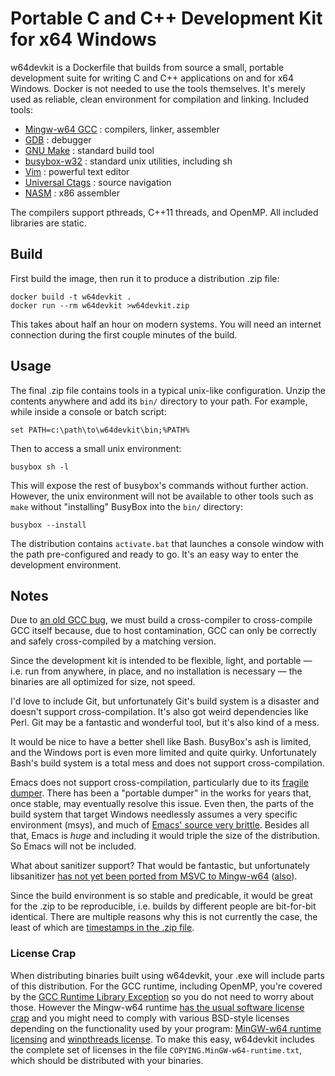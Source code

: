 # Portable C and C++ Development Kit for x64 Windows

w64devkit is a Dockerfile that builds from source a small, portable
development suite for writing C and C++ applications on and for x64
Windows. Docker is not needed to use the tools themselves. It's merely
used as reliable, clean environment for compilation and linking.
Included tools:

* [Mingw-w64 GCC][w64] : compilers, linker, assembler
* [GDB][gdb] : debugger
* [GNU Make][make] : standard build tool
* [busybox-w32][bb] : standard unix utilities, including sh
* [Vim][vim] : powerful text editor
* [Universal Ctags][ctags] : source navigation
* [NASM][nasm] : x86 assembler

The compilers support pthreads, C++11 threads, and OpenMP. All included
libraries are static.

## Build

First build the image, then run it to produce a distribution .zip file:

    docker build -t w64devkit .
    docker run --rm w64devkit >w64devkit.zip

This takes about half an hour on modern systems. You will need an
internet connection during the first couple minutes of the build.

## Usage

The final .zip file contains tools in a typical unix-like configuration.
Unzip the contents anywhere and add its `bin/` directory to your path.
For example, while inside a console or batch script:

    set PATH=c:\path\to\w64devkit\bin;%PATH%

Then to access a small unix environment:

    busybox sh -l

This will expose the rest of busybox's commands without further action.
However, the unix environment will not be available to other tools such
as `make` without "installing" BusyBox into the `bin/` directory:

    busybox --install

The distribution contains `activate.bat` that launches a console window
with the path pre-configured and ready to go. It's an easy way to enter
the development environment.

## Notes

Due to [an old GCC bug][bug], we must build a cross-compiler to
cross-compile GCC itself because, due to host contamination, GCC can
only be correctly and safely cross-compiled by a matching version.

Since the development kit is intended to be flexible, light, and
portable — i.e. run from anywhere, in place, and no installation is
necessary — the binaries are all optimized for size, not speed.

I'd love to include Git, but unfortunately Git's build system is a
disaster and doesn't support cross-compilation. It's also got weird
dependencies like Perl. Git may be a fantastic and wonderful tool, but
it's also kind of a mess.

It would be nice to have a better shell like Bash. BusyBox's ash is
limited, and the Windows port is even more limited and quite quirky.
Unfortunately Bash's build system is a total mess and does not support
cross-compilation.

Emacs does not support cross-compilation, particularly due to its
[fragile dumper][dumper]. There has been a "portable dumper" in the
works for years that, once stable, may eventually resolve this issue.
Even then, the parts of the build system that target Windows needlessly
assumes a very specific environment (msys), and much of [Emacs' source
very brittle][fpending]. Besides all that, Emacs is *huge* and including
it would triple the size of the distribution. So Emacs will not be
included.

What about sanitizer support? That would be fantastic, but unfortunately
libsanitizer [has not yet been ported from MSVC to Mingw-w64](san)
([also][san2]).

Since the build environment is so stable and predicable, it would be
great for the .zip to be reproducible, i.e. builds by different people
are bit-for-bit identical. There are multiple reasons why this is not
currently the case, the least of which are [timestamps in the .zip
file][zip].

### License Crap

When distributing binaries built using w64devkit, your .exe will include
parts of this distribution. For the GCC runtime, including OpenMP,
you're covered by the [GCC Runtime Library Exception][gpl] so you do not
need to worry about those. However the Mingw-w64 runtime [has the usual
software license crap][bs] and you might need to comply with various
BSD-style licenses depending on the functionality used by your program:
[MinGW-w64 runtime licensing][lic1] and [winpthreads license][lic2]. To
make this easy, w64devkit includes the complete set of licenses in the
file `COPYING.MinGW-w64-runtime.txt`, which should be distributed with
your binaries.


[bb]: https://frippery.org/busybox/
[bs]: https://www.rdegges.com/2016/i-dont-give-a-shit-about-licensing/
[bug]: https://gcc.gnu.org/legacy-ml/gcc/2017-05/msg00219.html
[ctags]: https://github.com/universal-ctags/ctags
[dumper]: https://lwn.net/Articles/707615/
[fpending]: http://git.savannah.gnu.org/cgit/emacs.git/tree/lib/fpending.c?h=emacs-26.3&id=96dd0196c28bc36779584e47fffcca433c9309cd
[gdb]: https://www.gnu.org/software/gdb/
[gpl]: https://www.gnu.org/licenses/gcc-exception-3.1.en.html
[lic1]: https://sourceforge.net/p/mingw-w64/mingw-w64/ci/master/tree/COPYING.MinGW-w64-runtime/COPYING.MinGW-w64-runtime.txt
[lic2]: https://sourceforge.net/p/mingw-w64/mingw-w64/ci/master/tree/mingw-w64-libraries/winpthreads/COPYING
[make]: https://www.gnu.org/software/make/
[nasm]: https://www.nasm.us/
[san]: http://mingw-w64.org/doku.php/contribute#sanitizers_asan_tsan_usan
[san2]: https://groups.google.com/forum/#!topic/address-sanitizer/q0e5EBVKZT4
[vim]: https://www.vim.org/
[w64]: http://mingw-w64.org/
[zip]: https://tanzu.vmware.com/content/blog/barriers-to-deterministic-reproducible-zip-files
